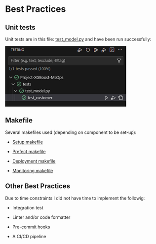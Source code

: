 # Best Practices

## Unit tests

Unit tests are in this file: [test_model.py](tests/test_model.py) and have been run successfully:


![testing](images/testing1.png)

## Makefile

Several makefiles used (depending on component to be set-up):

- [Setup makefile](setup/makefile)

- [Prefect makefile](prefect/makefile)

- [Deployment makefile](deployment/makefile)

- [Monitoring makefile](monitoring/makefile)

## Other Best Practices

Due to time constraints I did not have time to implement the followig:

- Integration test

- Linter and/or code formatter

- Pre-commit hooks

- A CI/CD pipeline
